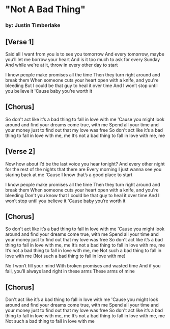 "Not A Bad Thing"
================

### by: Justin Timberlake

[Verse 1]
----------

Said all I want from you is to see you tomorrow
And every tomorrow, maybe you’ll let me borrow your heart
And is it too much to ask for every Sunday
And while we're at it, throw in every other day to start

I know people make promises all the time
Then they turn right around and break them
When someone cuts your heart open with a knife, and you're bleeding
But I could be that guy to heal it over time
And I won’t stop until you believe it
'Cause baby you’re worth it

[Chorus]
--------

So don't act like it’s a bad thing to fall in love with me
'Cause you might look around and find your dreams come true, with me
Spend all your time and your money just to find out that my love was free
So don't act like it’s a bad thing to fall in love with me, me
It’s not a bad thing to fall in love with me, me

[Verse 2]
---------

Now how about I’d be the last voice you hear tonight?
And every other night for the rest of the nights that there are
Every morning I just wanna see you staring back at me
'Cause I know that’s a good place to start

I know people make promises all the time
Then they turn right around and break them
When someone cuts your heart open with a knife, and you're bleeding
Don't you know that I could be that guy to heal it over time
And I won’t stop until you believe it
'Cause baby you’re worth it

[Chorus]
--------

So don't act like it’s a bad thing to fall in love with me
'Cause you might look around and find your dreams come true, with me
Spend all your time and your money just to find out that my love was free
So don't act like it’s a bad thing to fall in love with me, me
It’s not a bad thing to fall in love with me, me
It’s not a bad thing to fall in love with me, me
Not such a bad thing to fall in love with me
(Not such a bad thing to fall in love with me)

No I won’t fill your mind
With broken promises and wasted time
And if you fall, you’ll always land right in these arms
These arms of mine

[Chorus]
---------

Don't act like it’s a bad thing to fall in love with me
'Cause you might look around and find your dreams come true, with me
Spend all your time and your money just to find out that my love was free
So don't act like it’s a bad thing to fall in love with me, me
It’s not a bad thing to fall in love with me, me
Not such a bad thing to fall in love with me 